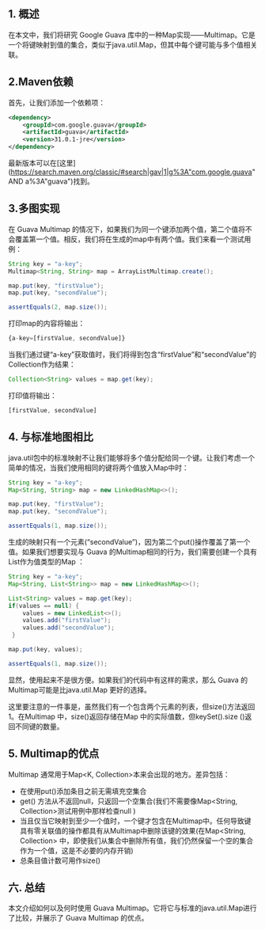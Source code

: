 ## 1. 概述

在本文中，我们将研究 Google Guava 库中的一种Map实现——Multimap。它是一个将键映射到值的集合，类似于java.util.Map，但其中每个键可能与多个值相关联。

## 2.Maven依赖

首先，让我们添加一个依赖项：

```xml
<dependency>
    <groupId>com.google.guava</groupId>
    <artifactId>guava</artifactId>
    <version>31.0.1-jre</version>
</dependency>
```

最新版本可以在[这里](https://search.maven.org/classic/#search|gav|1|g%3A"com.google.guava" AND a%3A"guava")找到。

## 3.多图实现

在 Guava Multimap 的情况下，如果我们为同一个键添加两个值，第二个值将不会覆盖第一个值。相反，我们将在生成的map中有两个值。我们来看一个测试用例：

```java
String key = "a-key";
Multimap<String, String> map = ArrayListMultimap.create();

map.put(key, "firstValue");
map.put(key, "secondValue");

assertEquals(2, map.size());

```

打印map的内容将输出：

```javascript
{a-key=[firstValue, secondValue]}
```

当我们通过键“a-key”获取值时，我们将得到包含“firstValue”和“secondValue”的Collection<String>作为结果：

```java
Collection<String> values = map.get(key);
```

打印值将输出：

```javascript
[firstValue, secondValue]
```

## 4. 与标准地图相比

java.util包中的标准映射不让我们能够将多个值分配给同一个键。让我们考虑一个简单的情况，当我们使用相同的键将两个值放入Map中时：

```java
String key = "a-key";
Map<String, String> map = new LinkedHashMap<>();

map.put(key, "firstValue");
map.put(key, "secondValue");

assertEquals(1, map.size());

```

生成的映射只有一个元素(“secondValue”)，因为第二个put()操作覆盖了第一个值。如果我们想要实现与 Guava 的Multimap相同的行为，我们需要创建一个具有List<String>作为值类型的Map ：

```java
String key = "a-key";
Map<String, List<String>> map = new LinkedHashMap<>();

List<String> values = map.get(key);
if(values == null) {
    values = new LinkedList<>();
    values.add("firstValue");
    values.add("secondValue");
 }

map.put(key, values);

assertEquals(1, map.size());
```

显然，使用起来不是很方便。如果我们的代码中有这样的需求，那么 Guava 的Multimap可能是比java.util.Map 更好的选择。

这里要注意的一件事是，虽然我们有一个包含两个元素的列表，但size()方法返回 1。在Multimap 中，size()返回存储在Map 中的实际值数，但keySet().size ()返回不同键的数量。

## 5. Multimap的优点

Multimap 通常用于Map<K, Collection<V>>本来会出现的地方。差异包括：

-   在使用put()添加条目之前无需填充空集合
-   get() 方法从不返回null，只返回一个空集合(我们不需要像Map<String, Collection<V>>测试用例中那样检查null )
-   当且仅当它映射到至少一个值时，一个键才包含在Multimap中。任何导致键具有零关联值的操作都具有从Multimap中删除该键的效果(在Map<String, Collection<V>> 中，即使我们从集合中删除所有值，我们仍然保留一个空的集合作为一个值，这是不必要的内存开销)
-   总条目值计数可用作size()

## 六. 总结

本文介绍如何以及何时使用 Guava Multimap。它将它与标准的java.util.Map进行了比较，并展示了 Guava Multimap 的优点。